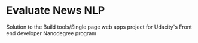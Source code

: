 # Evaluate News NLP

Solution to the Build tools/Single page web apps project for Udacity's Front end developer
Nanodegree program
